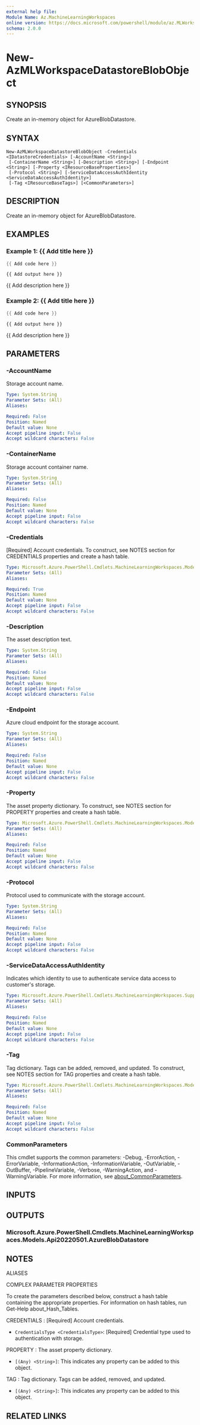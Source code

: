 ```yaml
---
external help file:
Module Name: Az.MachineLearningWorkspaces
online version: https://docs.microsoft.com/powershell/module/az.MLWorkspace/new-AzMLWorkspaceDatastoreBlobObject
schema: 2.0.0
---
```


# New-AzMLWorkspaceDatastoreBlobObject

## SYNOPSIS
Create an in-memory object for AzureBlobDatastore.

## SYNTAX

```
New-AzMLWorkspaceDatastoreBlobObject -Credentials <IDatastoreCredentials> [-AccountName <String>]
 [-ContainerName <String>] [-Description <String>] [-Endpoint <String>] [-Property <IResourceBaseProperties>]
 [-Protocol <String>] [-ServiceDataAccessAuthIdentity <ServiceDataAccessAuthIdentity>]
 [-Tag <IResourceBaseTags>] [<CommonParameters>]
```

## DESCRIPTION
Create an in-memory object for AzureBlobDatastore.

## EXAMPLES

### Example 1: {{ Add title here }}
```powershell
{{ Add code here }}
```

```output
{{ Add output here }}
```

{{ Add description here }}

### Example 2: {{ Add title here }}
```powershell
{{ Add code here }}
```

```output
{{ Add output here }}
```

{{ Add description here }}

## PARAMETERS

### -AccountName
Storage account name.

```yaml
Type: System.String
Parameter Sets: (All)
Aliases:

Required: False
Position: Named
Default value: None
Accept pipeline input: False
Accept wildcard characters: False
```

### -ContainerName
Storage account container name.

```yaml
Type: System.String
Parameter Sets: (All)
Aliases:

Required: False
Position: Named
Default value: None
Accept pipeline input: False
Accept wildcard characters: False
```

### -Credentials
[Required] Account credentials.
To construct, see NOTES section for CREDENTIALS properties and create a hash table.

```yaml
Type: Microsoft.Azure.PowerShell.Cmdlets.MachineLearningWorkspaces.Models.Api20220501.IDatastoreCredentials
Parameter Sets: (All)
Aliases:

Required: True
Position: Named
Default value: None
Accept pipeline input: False
Accept wildcard characters: False
```

### -Description
The asset description text.

```yaml
Type: System.String
Parameter Sets: (All)
Aliases:

Required: False
Position: Named
Default value: None
Accept pipeline input: False
Accept wildcard characters: False
```

### -Endpoint
Azure cloud endpoint for the storage account.

```yaml
Type: System.String
Parameter Sets: (All)
Aliases:

Required: False
Position: Named
Default value: None
Accept pipeline input: False
Accept wildcard characters: False
```

### -Property
The asset property dictionary.
To construct, see NOTES section for PROPERTY properties and create a hash table.

```yaml
Type: Microsoft.Azure.PowerShell.Cmdlets.MachineLearningWorkspaces.Models.Api20220501.IResourceBaseProperties
Parameter Sets: (All)
Aliases:

Required: False
Position: Named
Default value: None
Accept pipeline input: False
Accept wildcard characters: False
```

### -Protocol
Protocol used to communicate with the storage account.

```yaml
Type: System.String
Parameter Sets: (All)
Aliases:

Required: False
Position: Named
Default value: None
Accept pipeline input: False
Accept wildcard characters: False
```

### -ServiceDataAccessAuthIdentity
Indicates which identity to use to authenticate service data access to customer's storage.

```yaml
Type: Microsoft.Azure.PowerShell.Cmdlets.MachineLearningWorkspaces.Support.ServiceDataAccessAuthIdentity
Parameter Sets: (All)
Aliases:

Required: False
Position: Named
Default value: None
Accept pipeline input: False
Accept wildcard characters: False
```

### -Tag
Tag dictionary.
Tags can be added, removed, and updated.
To construct, see NOTES section for TAG properties and create a hash table.

```yaml
Type: Microsoft.Azure.PowerShell.Cmdlets.MachineLearningWorkspaces.Models.Api20220501.IResourceBaseTags
Parameter Sets: (All)
Aliases:

Required: False
Position: Named
Default value: None
Accept pipeline input: False
Accept wildcard characters: False
```

### CommonParameters
This cmdlet supports the common parameters: -Debug, -ErrorAction, -ErrorVariable, -InformationAction, -InformationVariable, -OutVariable, -OutBuffer, -PipelineVariable, -Verbose, -WarningAction, and -WarningVariable. For more information, see [about_CommonParameters](http://go.microsoft.com/fwlink/?LinkID=113216).

## INPUTS

## OUTPUTS

### Microsoft.Azure.PowerShell.Cmdlets.MachineLearningWorkspaces.Models.Api20220501.AzureBlobDatastore

## NOTES

ALIASES

COMPLEX PARAMETER PROPERTIES

To create the parameters described below, construct a hash table containing the appropriate properties. For information on hash tables, run Get-Help about_Hash_Tables.


CREDENTIALS <IDatastoreCredentials>: [Required] Account credentials.
  - `CredentialsType <CredentialsType>`: [Required] Credential type used to authentication with storage.

PROPERTY <IResourceBaseProperties>: The asset property dictionary.
  - `[(Any) <String>]`: This indicates any property can be added to this object.

TAG <IResourceBaseTags>: Tag dictionary. Tags can be added, removed, and updated.
  - `[(Any) <String>]`: This indicates any property can be added to this object.

## RELATED LINKS

